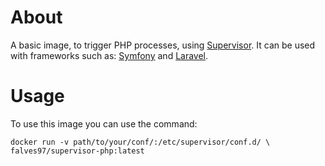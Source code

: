 # About

A basic image, to trigger PHP processes, using [Supervisor](http://supervisord.org/).
It can be used with frameworks such as: [Symfony](https://symfony.com) and [Laravel](https://laravel.com).

# Usage
To use this image you can use the command:

``` shell
docker run -v path/to/your/conf/:/etc/supervisor/conf.d/ \
falves97/supervisor-php:latest
```